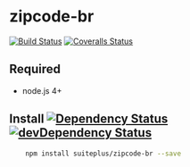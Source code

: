 # zipcode-br 
[![Build Status][travis-image]][travis-url] [![Coveralls Status][coveralls-image]][coveralls-url]


## Required
 * node.js 4+

## Install [![Dependency Status][david-image]][david-url] [![devDependency Status][david-image-dev]][david-url-dev]
```bash
    npm install suiteplus/zipcode-br --save
```


[travis-url]: https://travis-ci.org/suiteplus/zipcode-br
[travis-image]: https://img.shields.io/travis/suiteplus/zipcode-br.svg

[coveralls-url]: https://coveralls.io/r/suiteplus/zipcode-br
[coveralls-image]: http://img.shields.io/coveralls/suiteplus/zipcode-br/master.svg

[david-url]: https://david-dm.org/suiteplus/zipcode-br
[david-image]: https://david-dm.org/suiteplus/zipcode-br.svg

[david-url-dev]: https://david-dm.org/suiteplus/zipcode-br#info=devDependencies
[david-image-dev]: https://david-dm.org/suiteplus/zipcode-br/dev-status.svg